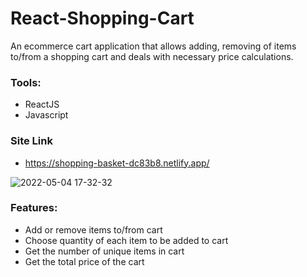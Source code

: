 # React-Shopping-Cart
An ecommerce cart application that allows adding, removing of items to/from a shopping cart and deals with necessary price calculations.  


### Tools:
* ReactJS
* Javascript

### Site Link
* https://shopping-basket-dc83b8.netlify.app/

![2022-05-04 17-32-32](https://user-images.githubusercontent.com/47941391/166674628-b8dc75d0-cea1-4ac1-a4d3-cbf35aa65960.gif)


### Features:
* Add or remove items to/from cart 
* Choose quantity of each item to be added to cart 
* Get the number of unique items in cart
* Get the total price of the cart 
